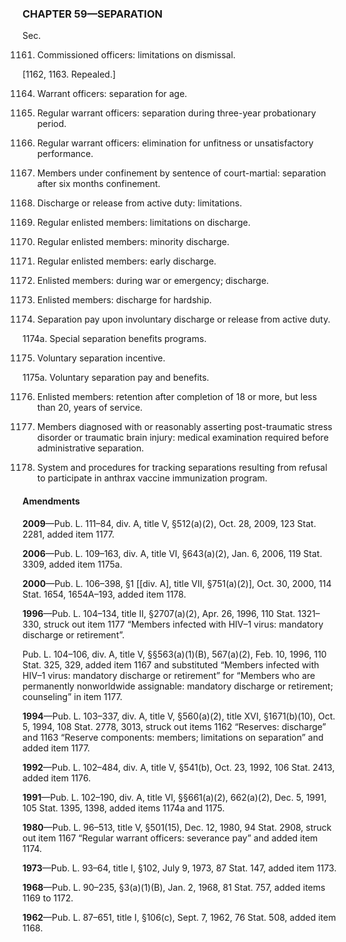### **CHAPTER 59—SEPARATION** ###

Sec.

1161. Commissioned officers: limitations on dismissal.

[1162, 1163. Repealed.]

1164. Warrant officers: separation for age.

1165. Regular warrant officers: separation during three-year probationary period.

1166. Regular warrant officers: elimination for unfitness or unsatisfactory performance.

1167. Members under confinement by sentence of court-martial: separation after six months confinement.

1168. Discharge or release from active duty: limitations.

1169. Regular enlisted members: limitations on discharge.

1170. Regular enlisted members: minority discharge.

1171. Regular enlisted members: early discharge.

1172. Enlisted members: during war or emergency; discharge.

1173. Enlisted members: discharge for hardship.

1174. Separation pay upon involuntary discharge or release from active duty.

1174a. Special separation benefits programs.

1175. Voluntary separation incentive.

1175a. Voluntary separation pay and benefits.

1176. Enlisted members: retention after completion of 18 or more, but less than 20, years of service.

1177. Members diagnosed with or reasonably asserting post-traumatic stress disorder or traumatic brain injury: medical examination required before administrative separation.

1178. System and procedures for tracking separations resulting from refusal to participate in anthrax vaccine immunization program.

#### Amendments ####

**2009**—Pub. L. 111–84, div. A, title V, §512(a)(2), Oct. 28, 2009, 123 Stat. 2281, added item 1177.

**2006**—Pub. L. 109–163, div. A, title VI, §643(a)(2), Jan. 6, 2006, 119 Stat. 3309, added item 1175a.

**2000**—Pub. L. 106–398, §1 [[div. A], title VII, §751(a)(2)], Oct. 30, 2000, 114 Stat. 1654, 1654A–193, added item 1178.

**1996**—Pub. L. 104–134, title II, §2707(a)(2), Apr. 26, 1996, 110 Stat. 1321–330, struck out item 1177 “Members infected with HIV–1 virus: mandatory discharge or retirement”.

Pub. L. 104–106, div. A, title V, §§563(a)(1)(B), 567(a)(2), Feb. 10, 1996, 110 Stat. 325, 329, added item 1167 and substituted “Members infected with HIV–1 virus: mandatory discharge or retirement” for “Members who are permanently nonworldwide assignable: mandatory discharge or retirement; counseling” in item 1177.

**1994**—Pub. L. 103–337, div. A, title V, §560(a)(2), title XVI, §1671(b)(10), Oct. 5, 1994, 108 Stat. 2778, 3013, struck out items 1162 “Reserves: discharge” and 1163 “Reserve components: members; limitations on separation” and added item 1177.

**1992**—Pub. L. 102–484, div. A, title V, §541(b), Oct. 23, 1992, 106 Stat. 2413, added item 1176.

**1991**—Pub. L. 102–190, div. A, title VI, §§661(a)(2), 662(a)(2), Dec. 5, 1991, 105 Stat. 1395, 1398, added items 1174a and 1175.

**1980**—Pub. L. 96–513, title V, §501(15), Dec. 12, 1980, 94 Stat. 2908, struck out item 1167 “Regular warrant officers: severance pay” and added item 1174.

**1973**—Pub. L. 93–64, title I, §102, July 9, 1973, 87 Stat. 147, added item 1173.

**1968**—Pub. L. 90–235, §3(a)(1)(B), Jan. 2, 1968, 81 Stat. 757, added items 1169 to 1172.

**1962**—Pub. L. 87–651, title I, §106(c), Sept. 7, 1962, 76 Stat. 508, added item 1168.